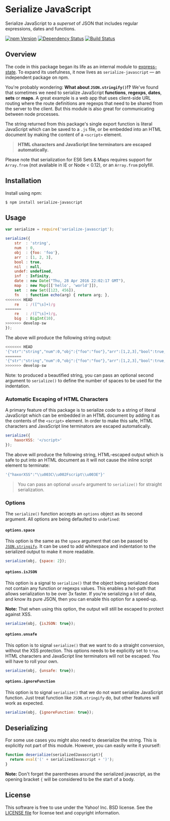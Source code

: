 Serialize JavaScript
====================

Serialize JavaScript to a _superset_ of JSON that includes regular expressions, dates and functions.

[![npm Version][npm-badge]][npm]
[![Dependency Status][david-badge]][david]
[![Build Status][travis-badge]][travis]

## Overview

The code in this package began its life as an internal module to [express-state][]. To expand its usefulness, it now lives as `serialize-javascript` — an independent package on npm.

You're probably wondering: **What about `JSON.stringify()`!?** We've found that sometimes we need to serialize JavaScript **functions**, **regexps**, **dates**, **sets** or **maps**. A great example is a web app that uses client-side URL routing where the route definitions are regexps that need to be shared from the server to the client. But this module is also great for communicating between node processes.

The string returned from this package's single export function is literal JavaScript which can be saved to a `.js` file, or be embedded into an HTML document by making the content of a `<script>` element.

> **HTML characters and JavaScript line terminators are escaped automatically.**

Please note that serialization for ES6 Sets & Maps requires support for `Array.from` (not available in IE or Node < 0.12), or an `Array.from` polyfill.

## Installation

Install using npm:

```shell
$ npm install serialize-javascript
```

## Usage

```js
var serialize = require('serialize-javascript');

serialize({
    str  : 'string',
    num  : 0,
    obj  : {foo: 'foo'},
    arr  : [1, 2, 3],
    bool : true,
    nil  : null,
    undef: undefined,
    inf  : Infinity,
    date : new Date("Thu, 28 Apr 2016 22:02:17 GMT"),
    map  : new Map([['hello', 'world']]),
    set  : new Set([123, 456]),
    fn   : function echo(arg) { return arg; },
<<<<<<< HEAD
    re   : /([^\s]+)/g
=======
    re   : /([^\s]+)/g,
    big  : BigInt(10),
>>>>>>> develop-sw
});
```

The above will produce the following string output:

```js
<<<<<<< HEAD
'{"str":"string","num":0,"obj":{"foo":"foo"},"arr":[1,2,3],"bool":true,"nil":null,"undef":undefined,"inf":Infinity,"date":new Date("2016-04-28T22:02:17.000Z"),"map":new Map([["hello","world"]]),"set":new Set([123,456]),"fn":function echo(arg) { return arg; },"re":new RegExp("([^\\\\s]+)", "g")}'
=======
'{"str":"string","num":0,"obj":{"foo":"foo"},"arr":[1,2,3],"bool":true,"nil":null,"undef":undefined,"inf":Infinity,"date":new Date("2016-04-28T22:02:17.000Z"),"map":new Map([["hello","world"]]),"set":new Set([123,456]),"fn":function echo(arg) { return arg; },"re":new RegExp("([^\\\\s]+)", "g"),"big":BigInt("10")}'
>>>>>>> develop-sw
```

Note: to produced a beautified string, you can pass an optional second argument to `serialize()` to define the number of spaces to be used for the indentation.

### Automatic Escaping of HTML Characters

A primary feature of this package is to serialize code to a string of literal JavaScript which can be embedded in an HTML document by adding it as the contents of the `<script>` element. In order to make this safe, HTML characters and JavaScript line terminators are escaped automatically.

```js
serialize({
    haxorXSS: '</script>'
});
```

The above will produce the following string, HTML-escaped output which is safe to put into an HTML document as it will not cause the inline script element to terminate:

```js
'{"haxorXSS":"\\u003C\\u002Fscript\\u003E"}'
```

> You can pass an optional `unsafe` argument to `serialize()` for straight serialization.

### Options

The `serialize()` function accepts an `options` object as its second argument. All options are being defaulted to `undefined`:

#### `options.space`

This option is the same as the `space` argument that can be passed to [`JSON.stringify`][JSON.stringify]. It can be used to add whitespace and indentation to the serialized output to make it more readable.

```js
serialize(obj, {space: 2});
```

#### `options.isJSON`

This option is a signal to `serialize()` that the object being serialized does not contain any function or regexps values. This enables a hot-path that allows serialization to be over 3x faster. If you're serializing a lot of data, and know its pure JSON, then you can enable this option for a speed-up.

**Note:** That when using this option, the output will still be escaped to protect against XSS.

```js
serialize(obj, {isJSON: true});
```

#### `options.unsafe`

This option is to signal `serialize()` that we want to do a straight conversion, without the XSS protection. This options needs to be explicitly set to `true`. HTML characters and JavaScript line terminators will not be escaped. You will have to roll your own.

```js
serialize(obj, {unsafe: true});
```

#### `options.ignoreFunction`

This option is to signal `serialize()` that we do not want serialize JavaScript function. 
Just treat function like `JSON.stringify` do, but other features will work as expected.

```js
serialize(obj, {ignoreFunction: true});
```

## Deserializing

For some use cases you might also need to deserialize the string. This is explicitly not part of this module. However, you can easily write it yourself:

```js
function deserialize(serializedJavascript){
  return eval('(' + serializedJavascript + ')');
}
```

**Note:** Don't forget the parentheses around the serialized javascript, as the opening bracket `{` will be considered to be the start of a body.

## License

This software is free to use under the Yahoo! Inc. BSD license.
See the [LICENSE file][LICENSE] for license text and copyright information.


[npm]: https://www.npmjs.org/package/serialize-javascript
[npm-badge]: https://img.shields.io/npm/v/serialize-javascript.svg?style=flat-square
[david]: https://david-dm.org/yahoo/serialize-javascript
[david-badge]: https://img.shields.io/david/yahoo/serialize-javascript.svg?style=flat-square
[travis]: https://travis-ci.org/yahoo/serialize-javascript
[travis-badge]: https://img.shields.io/travis/yahoo/serialize-javascript.svg?style=flat-square
[express-state]: https://github.com/yahoo/express-state
[JSON.stringify]: https://developer.mozilla.org/en-US/docs/Web/JavaScript/Reference/Global_Objects/JSON/stringify
[LICENSE]: https://github.com/yahoo/serialize-javascript/blob/master/LICENSE
